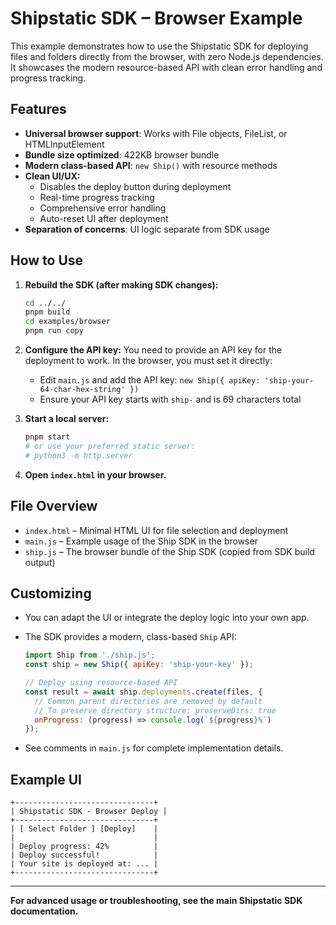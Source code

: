 # Shipstatic SDK – Browser Example

This example demonstrates how to use the Shipstatic SDK for deploying files and folders directly from the browser, with zero Node.js dependencies. It showcases the modern resource-based API with clean error handling and progress tracking.

## Features
- **Universal browser support**: Works with File objects, FileList, or HTMLInputElement
- **Bundle size optimized**: 422KB browser bundle
- **Modern class-based API**: `new Ship()` with resource methods
- **Clean UI/UX:**
  - Disables the deploy button during deployment
  - Real-time progress tracking
  - Comprehensive error handling
  - Auto-reset UI after deployment
- **Separation of concerns**: UI logic separate from SDK usage

## How to Use

1. **Rebuild the SDK (after making SDK changes):**
   ```sh
   cd ../../
   pnpm build
   cd examples/browser
   pnpm run copy
   ```

2. **Configure the API key:**
   You need to provide an API key for the deployment to work. In the browser, you must set it directly:
   - Edit `main.js` and add the API key: `new Ship({ apiKey: 'ship-your-64-char-hex-string' })`
   - Ensure your API key starts with `ship-` and is 69 characters total

3. **Start a local server:**
   ```sh
   pnpm start
   # or use your preferred static server:
   # python3 -m http.server
   ```

4. **Open `index.html` in your browser.**

## File Overview

- `index.html` – Minimal HTML UI for file selection and deployment
- `main.js` – Example usage of the Ship SDK in the browser
- `ship.js` – The browser bundle of the Ship SDK (copied from SDK build output)

## Customizing
- You can adapt the UI or integrate the deploy logic into your own app.
- The SDK provides a modern, class-based `Ship` API:

  ```js
  import Ship from './ship.js';
  const ship = new Ship({ apiKey: 'ship-your-key' });
  
  // Deploy using resource-based API
  const result = await ship.deployments.create(files, { 
    // Common parent directories are removed by default
    // To preserve directory structure: preserveDirs: true
    onProgress: (progress) => console.log(`${progress}%`)
  });
  ```
- See comments in `main.js` for complete implementation details.

## Example UI

```
+-------------------------------+
| Shipstatic SDK - Browser Deploy |
+-------------------------------+
| [ Select Folder ] [Deploy]    |
|                               |
| Deploy progress: 42%          |
| Deploy successful!            |
| Your site is deployed at: ... |
+-------------------------------+
```

---

**For advanced usage or troubleshooting, see the main Shipstatic SDK documentation.**
